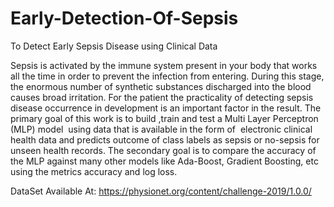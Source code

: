 # Early-Detection-Of-Sepsis
To Detect Early Sepsis Disease using Clinical Data


Sepsis is activated by the immune system present in your body that works all the time in order to prevent the infection from entering. During this stage, the enormous number of synthetic substances discharged into the blood causes broad irritation. For the patient the practicality of detecting sepsis disease occurrence in development is an important factor in the result. The primary goal of this work is to build ,train and test a Multi Layer Perceptron (MLP) model  using data that is available in the form of  electronic clinical health data and predicts outcome of class labels as sepsis or no-sepsis for unseen health records. The secondary goal is to compare the accuracy of the MLP against many other models like Ada-Boost, Gradient Boosting, etc using the metrics accuracy and log loss.

DataSet Available At:
https://physionet.org/content/challenge-2019/1.0.0/
